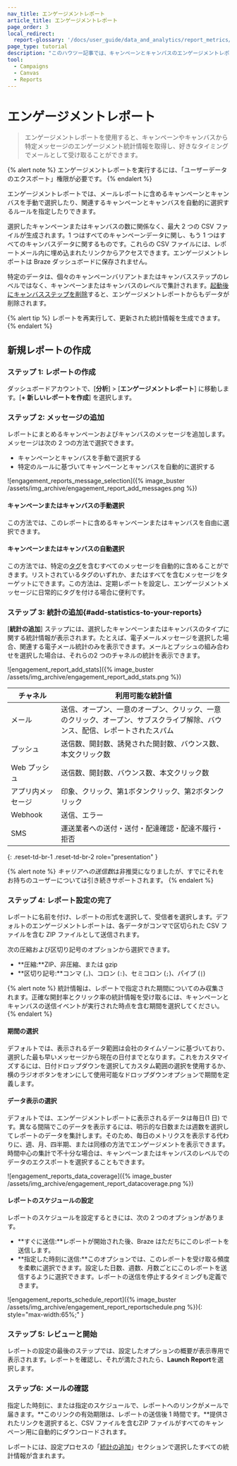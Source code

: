 ```yaml
---
nav_title: エンゲージメントレポート
article_title: エンゲージメントレポート
page_order: 3
local_redirect:
  report-glossary: '/docs/user_guide/data_and_analytics/report_metrics/'
page_type: tutorial
description: "このハウツー記事では、キャンペーンとキャンバスのエンゲージメントレポートの作成、パーソナライズ、およびスケジュール設定について順に説明します。"
tool:
  - Campaigns
  - Canvas
  - Reports
---
```


# エンゲージメントレポート

> エンゲージメントレポートを使用すると、キャンペーンやキャンバスから特定メッセージのエンゲージメント統計情報を取得し、好きなタイミングでメールとして受け取ることができます。

{% alert note %}
エンゲージメントレポートを実行するには、「ユーザーデータのエクスポート」権限が必要です。
{% endalert %}

エンゲージメントレポートでは、メールレポートに含めるキャンペーンとキャンバスを手動で選択したり、関連するキャンペーンとキャンバスを自動的に選択するルールを指定したりできます。

選択したキャンペーンまたはキャンバスの数に関係なく、最大 2 つの CSV ファイルが生成されます。1 つはすべてのキャンペーンデータに関し、もう 1 つはすべてのキャンバスデータに関するものです。これらの CSV ファイルには、レポートメール内に埋め込まれたリンクからアクセスできます。エンゲージメントレポートは Braze ダッシュボードに保存されません。

特定のデータは、個々のキャンペーンバリアントまたはキャンバスステップのレベルではなく、キャンペーンまたはキャンバスのレベルで集計されます。[起動後にキャンバスステップを削除]({{site.baseurl}}/user_guide/engagement_tools/canvas/managing_canvases/change_your_canvas_after_launch/#canvas-details)すると、エンゲージメントレポートからもデータが削除されます。

{% alert tip %}
レポートを再実行して、更新された統計情報を生成できます。
{% endalert %}

## 新規レポートの作成

### ステップ 1: レポートの作成

ダッシュボードアカウントで、[**分析**] > [**エンゲージメントレポート**] に移動します。[**\+ 新しいレポートを作成**] を選択します。

### ステップ 2: メッセージの追加

レポートにまとめるキャンペーンおよびキャンバスのメッセージを追加します。メッセージは次の 2 つの方法で選択できます。

- キャンペーンとキャンバスを手動で選択する
- 特定のルールに基づいてキャンペーンとキャンバスを自動的に選択する

![engagement_reports_message_selection]({% image_buster /assets/img_archive/engagement_report_add_messages.png %})

#### キャンペーンまたはキャンバスの手動選択

この方法では、このレポートに含めるキャンペーンまたはキャンバスを自由に選択できます。

#### キャンペーンまたはキャンバスの自動選択

この方法では、特定の[タグ]({{site.baseurl}}/user_guide/administrative/app_settings/tags/)を含むすべてのメッセージを自動的に含めることができます。リストされているタグのいずれか、またはすべてを含むメッセージをターゲットにできます。この方法は、定期レポートを設定し、エンゲージメントメッセージに日常的にタグを付ける場合に便利です。

### ステップ 3: 統計の追加{#add-statistics-to-your-reports}

[**統計の追加**] ステップには、選択したキャンペーンまたはキャンバスのタイプに関する統計情報が表示されます。たとえば、電子メールメッセージを選択した場合、関連する電子メール統計のみを表示できます。メールとプッシュの組み合わせを選択した場合は、それらの2 つのチャネルの統計を表示できます。

![engagement_report_add_stats]({% image_buster /assets/img_archive/engagement_report_add_stats.png %})

| チャネル | 利用可能な統計値 |
| ------| --------------|
| メール | 送信、オープン、一意のオープン、クリック、一意のクリック、オープン、サブスクライブ解除、バウンス、配信、レポートされたスパム |
| プッシュ  | 送信数、開封数、誘発された開封数、バウンス数、本文クリック数 |
| Web プッシュ | 送信数、開封数、バウンス数、本文クリック数 |
| アプリ内メッセージ | 印象、クリック、第1ボタンクリック、第2ボタンクリック |
| Webhook  |  送信、エラー |
| SMS | 運送業者への送付・送付・配達確認・配達不履行・拒否 |
{: .reset-td-br-1 .reset-td-br-2 role="presentation" }

{% alert note %}
*キャリアへの送信数*は非推奨になりましたが、すでにそれをお持ちのユーザーについては引き続きサポートされます。
{% endalert %}

### ステップ 4: レポート設定の完了

レポートに名前を付け、レポートの形式を選択して、受信者を選択します。デフォルトのエンゲージメントレポートは、各データがコンマで区切られた CSV ファイルを含む ZIP ファイルとして送信されます。

次の圧縮および区切り記号のオプションから選択できます。

- **圧縮:**ZIP、非圧縮、または gzip
- **区切り記号:**コンマ (`,`)、コロン (`:`)、セミコロン (`;`)、パイプ (`|`)

{% alert note %}
統計情報は、レポートで指定された期間についてのみ収集されます。正確な開封率とクリック率の統計情報を受け取るには、キャンペーンとキャンバスの送信イベントが実行された時点を含む期間を選択してください。
{% endalert %}

#### 期間の選択

デフォルトでは、表示されるデータ範囲は会社のタイムゾーンに基づいており、選択した最も早いメッセージから現在の日付までとなります。これをカスタマイズするには、日付ドロップダウンを選択してカスタム範囲の選択を使用するか、横のラジオボタンをオンにして使用可能なドロップダウンオプションで期間を定義します。

#### データ表示の選択

デフォルトでは、エンゲージメントレポートに表示されるデータは毎日(1 日) です。異なる間隔でこのデータを表示するには、明示的な日数または週数を選択してレポートのデータを集計します。そのため、毎日のメトリクスを表示する代わりに、週、月、四半期、または同様の方法でエンゲージメントを表示できます。時間中心の集計で不十分な場合は、キャンペーンまたはキャンバスのレベルでのデータのエクスポートを選択することもできます。

![engagement_reports_data_coverage]({% image_buster /assets/img_archive/engagement_report_datacoverage.png %})

#### レポートのスケジュールの設定

レポートのスケジュールを設定するときには、次の 2 つのオプションがあります。

- **すぐに送信:**レポートが開始された後、Braze はただちにこのレポートを送信します。
- **指定した時刻に送信:**このオプションでは、このレポートを受け取る頻度を柔軟に選択できます。設定した日数、週数、月数ごとにこのレポートを送信するように選択できます。レポートの送信を停止するタイミングも定義できます。

![engagement_reports_schedule_report]({% image_buster /assets/img_archive/engagement_report_reportschedule.png %}){: style="max-width:65%;" }

### ステップ 5: レビューと開始

レポートの設定の最後のステップでは、設定したオプションの概要が表示専用で表示されます。レポートを確認し、それが満たされたら、**Launch Report**を選択します。

### ステップ6: メールの確認  

指定した時刻に、または指定のスケジュールで、レポートへのリンクがメールで届きます。**このリンクの有効期限は、レポートの送信後 1 時間です。**提供されたリンクを選択すると、CSV ファイルを含むZIP ファイルがすべてのキャンペーン用に自動的にダウンロードされます。

レポートには、設定プロセスの「[統計の追加](#add-statistics-to-your-reports)」セクションで選択したすべての統計情報が含まれます。


